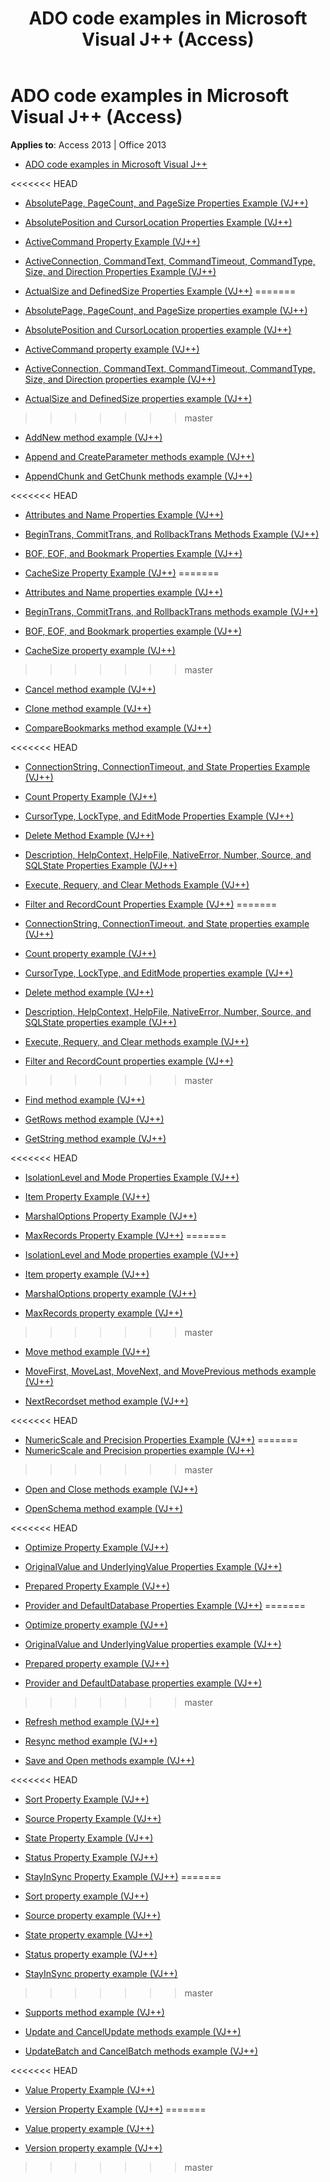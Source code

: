 ﻿---
title: ADO code examples in Microsoft Visual J++ (Access)
TOCTitle: ADO code examples in Microsoft Visual J++
ms:assetid: b2f21994-3e30-4169-8c90-66b0f0d9c925
ms:mtpsurl: https://msdn.microsoft.com/library/JJ249854(v=office.15)
ms:contentKeyID: 48547184
ms.date: 09/18/2015
mtps_version: v=office.15
---

# ADO code examples in Microsoft Visual J++ (Access)


**Applies to**: Access 2013 | Office 2013

  - [ADO code examples in Microsoft Visual J++](ado-code-examples-in-microsoft-visual-j.md)

<<<<<<< HEAD
  - [AbsolutePage, PageCount, and PageSize Properties Example (VJ++)](absolutepage-pagecount-and-pagesize-properties-example-vj.md)

  - [AbsolutePosition and CursorLocation Properties Example (VJ++)](absoluteposition-and-cursorlocation-properties-example-vj.md)

  - [ActiveCommand Property Example (VJ++)](activecommand-property-example-vj.md)

  - [ActiveConnection, CommandText, CommandTimeout, CommandType, Size, and Direction Properties Example (VJ++)](activeconnection-commandtext-commandtimeout-commandtype-size-and-direction-properties-example-vj.md)

  - [ActualSize and DefinedSize Properties Example (VJ++)](actualsize-and-definedsize-properties-example-vj.md)
=======
  - [AbsolutePage, PageCount, and PageSize properties example (VJ++)](absolutepage-pagecount-and-pagesize-properties-example-vj.md)

  - [AbsolutePosition and CursorLocation properties example (VJ++)](absoluteposition-and-cursorlocation-properties-example-vj.md)

  - [ActiveCommand property example (VJ++)](activecommand-property-example-vj.md)

  - [ActiveConnection, CommandText, CommandTimeout, CommandType, Size, and Direction properties example (VJ++)](activeconnection-commandtext-commandtimeout-commandtype-size-and-direction-properties-example-vj.md)

  - [ActualSize and DefinedSize properties example (VJ++)](actualsize-and-definedsize-properties-example-vj.md)
>>>>>>> master

  - [AddNew method example (VJ++)](addnew-method-example-vj.md)

  - [Append and CreateParameter methods example (VJ++)](append-and-createparameter-methods-example-vj.md)

  - [AppendChunk and GetChunk methods example (VJ++)](appendchunk-and-getchunk-methods-example-vj.md)

<<<<<<< HEAD
  - [Attributes and Name Properties Example (VJ++)](attributes-and-name-properties-example-vj.md)

  - [BeginTrans, CommitTrans, and RollbackTrans Methods Example (VJ++)](begintrans-committrans-and-rollbacktrans-methods-example-vj.md)

  - [BOF, EOF, and Bookmark Properties Example (VJ++)](bof-eof-and-bookmark-properties-example-vj.md)

  - [CacheSize Property Example (VJ++)](cachesize-property-example-vj.md)
=======
  - [Attributes and Name properties example (VJ++)](attributes-and-name-properties-example-vj.md)

  - [BeginTrans, CommitTrans, and RollbackTrans methods example (VJ++)](begintrans-committrans-and-rollbacktrans-methods-example-vj.md)

  - [BOF, EOF, and Bookmark properties example (VJ++)](bof-eof-and-bookmark-properties-example-vj.md)

  - [CacheSize property example (VJ++)](cachesize-property-example-vj.md)
>>>>>>> master

  - [Cancel method example (VJ++)](cancel-method-example-vj.md)

  - [Clone method example (VJ++)](clone-method-example-vj.md)

  - [CompareBookmarks method example (VJ++)](comparebookmarks-method-example-vj.md)

<<<<<<< HEAD
  - [ConnectionString, ConnectionTimeout, and State Properties Example (VJ++)](connectionstring-connectiontimeout-and-state-properties-example-vj.md)

  - [Count Property Example (VJ++)](count-property-example-vj.md)

  - [CursorType, LockType, and EditMode Properties Example (VJ++)](cursortype-locktype-and-editmode-properties-example-vj.md)

  - [Delete Method Example (VJ++)](delete-method-example-vj.md)

  - [Description, HelpContext, HelpFile, NativeError, Number, Source, and SQLState Properties Example (VJ++)](description-helpcontext-helpfile-nativeerror-number-source-and-sqlstate-properties-example-vj.md)

  - [Execute, Requery, and Clear Methods Example (VJ++)](execute-requery-and-clear-methods-example-vj.md)

  - [Filter and RecordCount Properties Example (VJ++)](filter-and-recordcount-properties-example-vj.md)
=======
  - [ConnectionString, ConnectionTimeout, and State properties example (VJ++)](connectionstring-connectiontimeout-and-state-properties-example-vj.md)

  - [Count property example (VJ++)](count-property-example-vj.md)

  - [CursorType, LockType, and EditMode properties example (VJ++)](cursortype-locktype-and-editmode-properties-example-vj.md)

  - [Delete method example (VJ++)](delete-method-example-vj.md)

  - [Description, HelpContext, HelpFile, NativeError, Number, Source, and SQLState properties example (VJ++)](description-helpcontext-helpfile-nativeerror-number-source-and-sqlstate-properties-example-vj.md)

  - [Execute, Requery, and Clear methods example (VJ++)](execute-requery-and-clear-methods-example-vj.md)

  - [Filter and RecordCount properties example (VJ++)](filter-and-recordcount-properties-example-vj.md)
>>>>>>> master

  - [Find method example (VJ++)](find-method-example-vj.md)

  - [GetRows method example (VJ++)](getrows-method-example-vj.md)

  - [GetString method example (VJ++)](getstring-method-example-vj.md)

<<<<<<< HEAD
  - [IsolationLevel and Mode Properties Example (VJ++)](isolationlevel-and-mode-properties-example-vj.md)

  - [Item Property Example (VJ++)](item-property-example-vj.md)

  - [MarshalOptions Property Example (VJ++)](marshaloptions-property-example-vj.md)

  - [MaxRecords Property Example (VJ++)](maxrecords-property-example-vj.md)
=======
  - [IsolationLevel and Mode properties example (VJ++)](isolationlevel-and-mode-properties-example-vj.md)

  - [Item property example (VJ++)](item-property-example-vj.md)

  - [MarshalOptions property example (VJ++)](marshaloptions-property-example-vj.md)

  - [MaxRecords property example (VJ++)](maxrecords-property-example-vj.md)
>>>>>>> master

  - [Move method example (VJ++)](move-method-example-vj.md)

  - [MoveFirst, MoveLast, MoveNext, and MovePrevious methods example (VJ++)](movefirst-movelast-movenext-and-moveprevious-methods-example-vj.md)

  - [NextRecordset method example (VJ++)](nextrecordset-method-example-vj.md)

<<<<<<< HEAD
  - [NumericScale and Precision Properties Example (VJ++)](numericscale-and-precision-properties-example-vj.md)
=======
  - [NumericScale and Precision properties example (VJ++)](numericscale-and-precision-properties-example-vj.md)
>>>>>>> master

  - [Open and Close methods example (VJ++)](open-and-close-methods-example-vj.md)

  - [OpenSchema method example (VJ++)](openschema-method-example-vj.md)

<<<<<<< HEAD
  - [Optimize Property Example (VJ++)](optimize-property-example-vj.md)

  - [OriginalValue and UnderlyingValue Properties Example (VJ++)](originalvalue-and-underlyingvalue-properties-example-vj.md)

  - [Prepared Property Example (VJ++)](prepared-property-example-vj.md)

  - [Provider and DefaultDatabase Properties Example (VJ++)](provider-and-defaultdatabase-properties-example-vj.md)
=======
  - [Optimize property example (VJ++)](optimize-property-example-vj.md)

  - [OriginalValue and UnderlyingValue properties example (VJ++)](originalvalue-and-underlyingvalue-properties-example-vj.md)

  - [Prepared property example (VJ++)](prepared-property-example-vj.md)

  - [Provider and DefaultDatabase properties example (VJ++)](provider-and-defaultdatabase-properties-example-vj.md)
>>>>>>> master

  - [Refresh method example (VJ++)](refresh-method-example-vj.md)

  - [Resync method example (VJ++)](resync-method-example-vj.md)

  - [Save and Open methods example (VJ++)](save-and-open-methods-example-vj.md)

<<<<<<< HEAD
  - [Sort Property Example (VJ++)](sort-property-example-vj.md)

  - [Source Property Example (VJ++)](source-property-example-vj.md)

  - [State Property Example (VJ++)](state-property-example-vj.md)

  - [Status Property Example (VJ++)](status-property-example-vj.md)

  - [StayInSync Property Example (VJ++)](stayinsync-property-example-vj.md)
=======
  - [Sort property example (VJ++)](sort-property-example-vj.md)

  - [Source property example (VJ++)](source-property-example-vj.md)

  - [State property example (VJ++)](state-property-example-vj.md)

  - [Status property example (VJ++)](status-property-example-vj.md)

  - [StayInSync property example (VJ++)](stayinsync-property-example-vj.md)
>>>>>>> master

  - [Supports method example (VJ++)](supports-method-example-vj.md)

  - [Update and CancelUpdate methods example (VJ++)](update-and-cancelupdate-methods-example-vj.md)

  - [UpdateBatch and CancelBatch methods example (VJ++)](updatebatch-and-cancelbatch-methods-example-vj.md)

<<<<<<< HEAD
  - [Value Property Example (VJ++)](value-property-example-vj.md)

  - [Version Property Example (VJ++)](version-property-example-vj.md)
=======
  - [Value property example (VJ++)](value-property-example-vj.md)

  - [Version property example (VJ++)](version-property-example-vj.md)
>>>>>>> master

